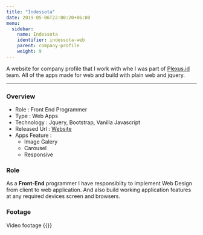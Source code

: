 ```yaml
---
title: "Indessota"
date: 2019-05-06T22:00:20+06:00
menu:
  sidebar:
    name: Indessota
    identifier: indessota-web
    parent: company-profile
    weight: 9
---
```


A website for company profile that I work with whe I was part of [Plexus.id](http://plexus.id) team.
All of the apps made for web and build with plain web and jquery.

---
### Overview
- Role : Front End Programmer
- Type : Web Apps
- Technology : Jquery, Bootstrap, Vanilla Javascript
- Released Url : [Website](http://www.indessota.com/)
- Apps Feature : 
  - Image Galery
  - Carousel
  - Responsive

### Role
As a **Front-End** programmer I have responsiblity to implement Web Design from client to web application. And also build working application features at any required devices screen and browsers.


### Footage
Video footage
{{<youtube RyIkux3RDio>}}